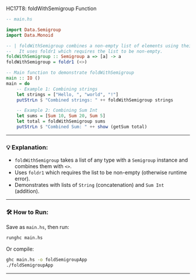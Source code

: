 HC17T8: foldWithSemigroup Function

```haskell
-- main.hs

import Data.Semigroup
import Data.Monoid

-- | foldWithSemigroup combines a non-empty list of elements using their Semigroup instance
--   It uses foldr1 which requires the list to be non-empty.
foldWithSemigroup :: Semigroup a => [a] -> a
foldWithSemigroup = foldr1 (<>)

-- Main function to demonstrate foldWithSemigroup
main :: IO ()
main = do
    -- Example 1: Combining strings
    let strings = ["Hello, ", "world", "!"]
    putStrLn $ "Combined strings: " ++ foldWithSemigroup strings

    -- Example 2: Combining Sum Int
    let sums = [Sum 10, Sum 20, Sum 5]
    let total = foldWithSemigroup sums
    putStrLn $ "Combined Sum: " ++ show (getSum total)
```

---

### 💡 Explanation:

* `foldWithSemigroup` takes a list of any type with a `Semigroup` instance and combines them with `<>`.
* Uses `foldr1` which requires the list to be non-empty (otherwise runtime error).
* Demonstrates with lists of `String` (concatenation) and `Sum Int` (addition).

---

### 🛠️ How to Run:

Save as `main.hs`, then run:

```bash
runghc main.hs
```

Or compile:

```bash
ghc main.hs -o foldSemigroupApp
./foldSemigroupApp
```

---
